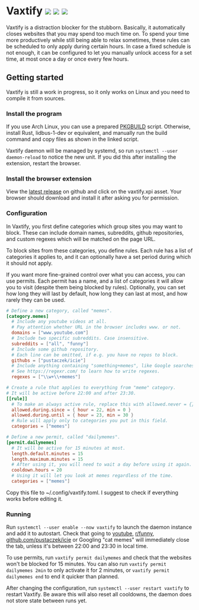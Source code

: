 # Vaxtify [![](https://img.shields.io/github/workflow/status/pustaczek/vaxtify/Continuous%20Integration?logo=github-actions&logoColor=white)](https://github.com/pustaczek/vaxtify/actions) [![](https://img.shields.io/codecov/c/github/pustaczek/vaxtify?logo=codecov&logoColor=white)](https://codecov.io/gh/pustaczek/vaxtify) [![](https://img.shields.io/github/license/pustaczek/vaxtify?color=success&logo=github)](https://github.com/pustaczek/vaxtify)

Vaxtify is a distraction blocker for the stubborn.
Basically, it automatically closes websites that you may spend too much time on.
To spend your time more productively while still being able to relax sometimes, these rules can be scheduled to only apply during certain hours.
In case a fixed schedule is not enough, it can be configured to let you manually unlock access for a set time, at most once a day or once every few hours.

## Getting started

Vaxtify is still a work in progress, so it only works on Linux and you need to compile it from sources.

### Install the program

If you use Arch Linux, you can use a prepared [PKGBUILD](misc/arch-packaging/PKGBUILD) script.
Otherwise, install Rust, lidbus-1-dev or equivalent, and manually run the build command and copy files as shown in the linked script.

Vaxtify daemon will be managed by systemd, so run `systemctl --user daemon-reload` to notice the new unit.
If you did this after installing the extension, restart the browser.

### Install the browser extension

View the [latest release](https://github.com/pustaczek/vaxtify/releases/latest) on github and click on the vaxtify.xpi asset.
Your browser should download and install it after asking you for permission.

### Configuration

In Vaxtify, you first define categories which group sites you may want to block.
These can include domain names, subreddits, github repositories, and custom regexes which will be matched on the page URL.

To block sites from these categories, you define rules.
Each rule has a list of categories it applies to, and it can optionally have a set period during which it should not apply.

If you want more fine-grained control over what you can access, you can use permits.
Each permit has a name, and a list of categories it will allow you to visit (despite them being blocked by rules).
Optionally, you can set how long they will last by default, how long they can last at most, and how rarely they can be used.

```toml
# Define a new category, called "memes".
[category.memes]
  # Include any youtube videos at all.
  # Pay attention whether URL in the browser includes www. or not.
  domains = ["www.youtube.com"]
  # Include two specific subreddits. Case insensitive.
  subreddits = ["all", "funny"]
  # Include some github repository.
  # Each line can be omitted, if e.g. you have no repos to block.
  githubs = ["pustaczek/icie"]
  # Include anything containing "something+memes", like Google searches.
  # See https://regexr.com/ to learn how to write regexes.
  regexes = ["\\w+\\+memes"]

# Create a rule that applies to everything from "meme" category.
# It will be active before 22:00 and after 23:30.
[[rule]]
  # To make an always active rule, replace this with allowed.never = {}.
  allowed.during.since = { hour = 22, min = 0 }
  allowed.during.until = { hour = 23, min = 30 }
  # Rule will apply only to categories you put in this field.
  categories = ["memes"]

# Define a new permit, called "dailymemes".
[permit.dailymemes]
  # It will be active for 15 minutes at most.
  length.default.minutes = 15
  length.maximum.minutes = 15
  # After using it, you will need to wait a day before using it again.
  cooldown.hours = 20
  # Using it will let you look at memes regardless of the time.
  categories = ["memes"]
```

Copy this file to ~/.config/vaxtify.toml.
I suggest to check if everything works before editing it.

### Running

Run `systemctl --user enable --now vaxtify` to launch the daemon instance and add it to autostart.
Check that going to [youtube](https://youtube.com), [r/funny](https://www.reddit.com/r/funny), [github.com/pustaczek/icie](https://github.com/pustaczek/icie) or Googling "cat memes" will immediately close the tab, unless it's between 22:00 and 23:30 in local time.

To use permits, run `vaxtify permit dailymemes` and check that the websites won't be blocked for 15 minutes.
You can also run `vaxtify permit dailymemes 2min` to only activate it for 2 minutes, or `vaxtify permit dailymemes end` to end it quicker than planned.

After changing the configuration, run `systemctl --user restart vaxtify` to restart Vaxtify.
Be aware this will also reset all cooldowns, the daemon does not store state between runs yet.
